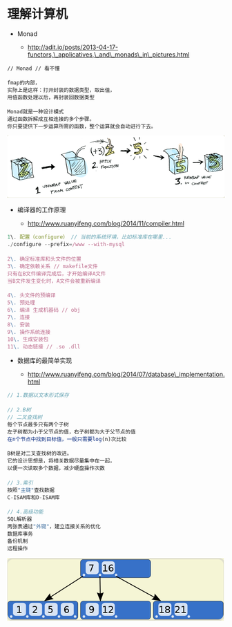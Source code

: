 # 理解计算机

- Monad

  - <http://adit.io/posts/2013-04-17-functors,\_applicatives,\_and\_monads\_in\_pictures.html>

```
// Monad // 看不懂

fmap的内部，
实际上是这样：打开封装的数据类型，取出值，
用值函数处理以后，再封装回数据类型

Monad就是一种设计模式
通过函数拆解成互相连接的多个步骤。
你只要提供下一步运算所需的函数，整个运算就会自动进行下去。
```

![](/assets/monad.png)

- 编译器的工作原理

  - <http://www.ruanyifeng.com/blog/2014/11/compiler.html>

```javascript
1\. 配置（configure） // 当前的系统环境，比如标准库在哪里...
./configure --prefix=/www --with-mysql

2\. 确定标准库和头文件的位置
3\. 确定依赖关系 // makefile文件
只有在B文件编译完成后，才开始编译A文件
当B文件发生变化时，A文件会被重新编译

4\. 头文件的预编译
5\. 预处理
6\. 编译 生成机器码 // obj
7\. 连接
8\. 安装
9\. 操作系统连接
10\. 生成安装包
11\. 动态链接 // .so .dll
```

- 数据库的最简单实现

  - <http://www.ruanyifeng.com/blog/2014/07/database\_implementation.html>

```javascript
// 1.数据以文本形式保存

// 2.B树
// 二叉查找树
每个节点最多只有两个子树
左子树都为小于父节点的值，右子树都为大于父节点的值
在n个节点中找到目标值，一般只需要log(n)次比较

B树是对二叉查找树的改进。
它的设计思想是，将相关数据尽量集中在一起，
以便一次读取多个数据，减少硬盘操作次数

// 3.索引
按照"主键"查找数据
C-ISAM库和D-ISAM库

// 4.高级功能
SQL解析器
两张表通过"外键"，建立连接关系的优化
数据库事务
备份机制
远程操作
```

![](/assets/b-tree.png)
